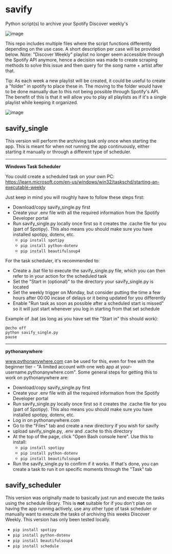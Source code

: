 # savify
Python script(s) to archive your Spotify Discover weekly's

![image](https://github.com/user-attachments/assets/bfd5a88c-24de-4aca-922d-0838d35475cf)


This repo includes multiple files where the script functions differently depending on the use case. A short description per case will be provided below.
Note: "Discover Weekly" playlist no longer seem accessible through the Spotify API anymore, hence a decision was made to create scraping methods to solve this issue and then query for the song name + artist after that.

Tip: As each week a new playlist will be created, it could be useful to create a "folder" in spotify to place these in. The moving to the folder would have to be done manually due to this not being possible through Spotify's API.
The benefit of this is that it will allow you to play all playlists as if it's a single playlist while keeping it organized.

![image](https://github.com/user-attachments/assets/b7941706-67cd-4d25-9edd-9bc6830912bb)

## savify_single
This version will perform the archiving task only once when starting the app. This is meant for when not running the app continuously, either starting it manually or through a different type of scheduler.

---
**Windows Task Scheduler**

You could create a scheduled task on your own PC: https://learn.microsoft.com/en-us/windows/win32/taskschd/starting-an-executable-weekly

Just keep in mind you will roughly have to follow these steps first:
- Download/copy savify_single.py first
- Create your .env file with all the required information from the Spotify Developer portal
- Run savify_single.py locally once first so it creates the .cache file for you (part of Spotipy). This also means you should make sure you have installed spotipy, dotenv, etc.
   - `pip install spotipy`
   - `pip install python-dotenv`
   - `pip install beautifulsoup4`

For the task scheduler, it's recommended to:
- Create a .bat file to execute the savify_single.py file, which you can then refer to in your action for the scheduled task
- Set the "Start in (optional)" to the directory your savify_single.py is located
- Set the weekly trigger on Monday, but consider putting the time a few hours after 00:00 incase of delays or it being updated for you differently
- Enable "Run task as soon as possible after a scheduled start is missed" so it will just start whenever you log in starting from that set schedule

Example of .bat (as long as you have set the "Start in" this should work):
```
@echo off
python savify_single.py
pause
```
---
**pythonanywhere**

www.pythonanywhere.com can be used for this, even for free with the beginner tier - "A limited account with one web app at your-username.pythonanywhere.com".
Some general steps for getting this to work on pythonanywhere are:
- Download/copy savify_single.py first
- Create your .env file with all the required information from the Spotify Developer portal
- Run savify_single.py locally once first so it creates the .cache file for you (part of Spotipy). This also means you should make sure you have installed spotipy, dotenv, etc.
- Log in on pythonanywhere.com
- Go to the "Files" tab and create a new directory if you wish for savify
- upload savify_single.py, .env and .cache to this directory
- At the top of the page, click "Open Bash console here". Use this to install:
   - `pip install spotipy`
   - `pip install python-dotenv`
   - `pip install beautifulsoup4`
- Run the savify_single.py to confirm if it works. If that's done, you can create a task to run it on specific moments through the "Task" tab

## savify_scheduler
This version was originally made to basically just run and execute the tasks using the schedule library. This is **not** suitable for if you don't plan on having the app running actively, use any other type of task scheduler or manually want to execute the tasks of archiving this weeks Discover Weekly.
This version has only been tested locally.
- `pip install spotipy`
- `pip install python-dotenv`
- `pip install beautifulsoup4`
- `pip install schedule`
